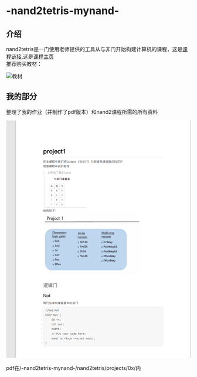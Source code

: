 # -nand2tetris-mynand-
## 介绍
nand2tetris是一门使用老师提供的工具从与非门开始构建计算机的课程，这是[课程链接](https://www.coursera.org/learn/build-a-computer/home/welcome),这是[课程主页](https://www.nand2tetris.org/)  
推荐购买教材：

![教材](http://a1.qpic.cn/psc?/V52cpEvQ2wIoLl09NR9613bsPM3c28A7/bqQfVz5yrrGYSXMvKr.cqRG9zX*1k05.pz2lt7UgKwZixziGvebPoqxqe0dgXaYtrmi2sXchIgjNiGpijsRb.N5xQ8pUJ2SIny7TVgbGv1U!/b&ek=1&kp=1&pt=0&bo=GwKLAgAAAAADN4I!&tl=1&vuin=994315167&tm=1611486000&sce=60-1-1&rf=viewer_4)
## 我的部分
整理了我的作业（并制作了pdf版本）和nand2课程所需的所有资料

![pdf版本](https://github.com/hyfzero/-nand2tetris-mynand-/blob/master/img/mypdsf.png)

pdf在/-nand2tetris-mynand-/nand2tetris/projects/0x/内
